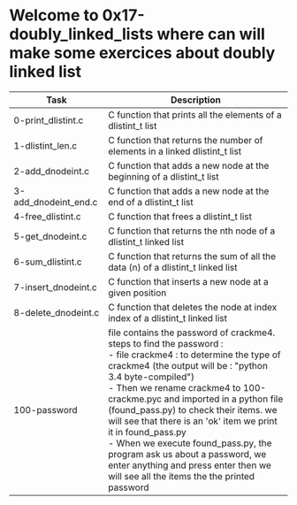 # Welcome to 0x17-doubly_linked_lists where can will make some exercices about doubly linked list
| Task | Description |
| ---- | ----------- |
| 0-print_dlistint.c | C function that prints all the elements of a dlistint_t list |
| 1-dlistint_len.c | C function that returns the number of elements in a linked dlistint_t list |
| 2-add_dnodeint.c | C function that adds a new node at the beginning of a dlistint_t list |
| 3-add_dnodeint_end.c | C function that adds a new node at the end of a dlistint_t list |
| 4-free_dlistint.c | C function that frees a dlistint_t list |
| 5-get_dnodeint.c | C function that returns the nth node of a dlistint_t linked list |
| 6-sum_dlistint.c | C function that returns the sum of all the data (n) of a dlistint_t linked list |
| 7-insert_dnodeint.c | C function that inserts a new node at a given position |
| 8-delete_dnodeint.c | C function that deletes the node at index index of a dlistint_t linked list |
| 100-password | file contains the password of crackme4. steps to find the password :<br/>- file crackme4 : to determine the type of crackme4 (the output will be : "python 3.4 byte-compiled") <br/>- Then we rename crackme4 to 100-crackme.pyc and imported in a python file (found_pass.py) to check their items. we will see that there is an 'ok' item we print it in found_pass.py <br/>- When we execute found_pass.py, the program ask us about a password, we enter anything and press enter then we will see all the items the the printed password |

